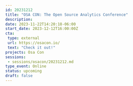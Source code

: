 ```yaml
---
id: 20231212
title: "OSA CON: The Open Source Analytics Conference"
description: 
date: 2023-11-22T14:20:18-06:00
start_date: 2023-12-12T16:00:00Z
cta: 
 type: external
 url: https://osacon.io/
 text: "Check it out!"
projects: Osa Con
sessions: 
 - sessions/osacon/20231212.md
type_event: Online
status: upcoming
draft: false
---
```




